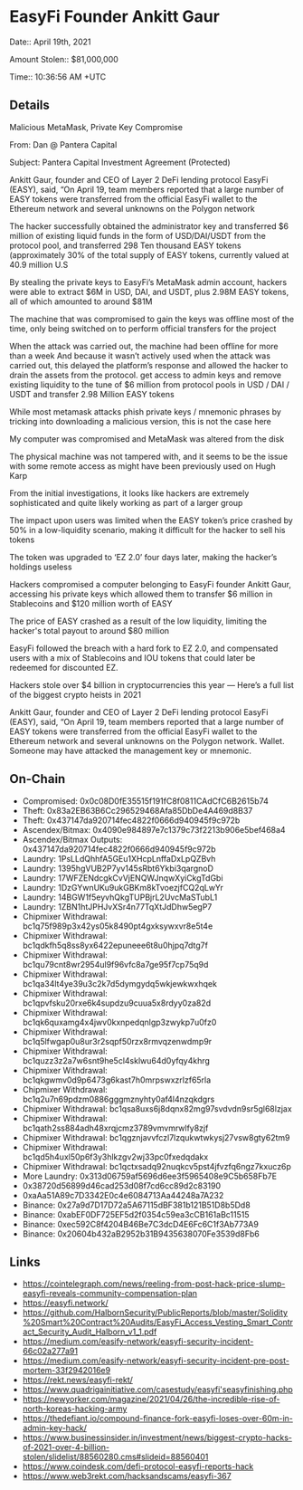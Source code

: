 # EasyFi Founder Ankitt Gaur

Date:: April 19th, 2021

Amount Stolen:: $81,000,000

Time:: 10:36:56 AM +UTC




## Details

Malicious MetaMask, Private Key Compromise

From: Dan @ Pantera Capital

Subject: Pantera Capital Investment Agreement (Protected)

Ankitt Gaur, founder and CEO of Layer 2 DeFi lending protocol EasyFi (EASY), said, “On April 19, team members reported that a large number of EASY tokens were transferred from the official EasyFi wallet to the Ethereum network and several unknowns on the Polygon network

The hacker successfully obtained the administrator key and transferred $6 million of existing liquid funds in the form of USD/DAI/USDT from the protocol pool, and transferred 298 Ten thousand EASY tokens (approximately 30% of the total supply of EASY tokens, currently valued at 40.9 million U.S

By stealing the private keys to EasyFi’s MetaMask admin account, hackers were able to extract $6M in USD, DAI, and USDT, plus 2.98M EASY tokens, all of which amounted to around $81M 

The machine that was compromised to gain the keys was offline most of the time, only being switched on to perform official transfers for the project 

When the attack was carried out, the machine had been offline for more than a week And because it wasn’t actively used when the attack was carried out, this delayed the platform’s response and allowed the hacker to drain the assets from the protocol. get access to admin keys and remove existing liquidity to the tune of $6 million from protocol pools in USD / DAI / USDT and transfer 2.98 Million EASY tokens 

While most metamask attacks phish private keys / mnemonic phrases by tricking into downloading a malicious version, this is not the case here 

My computer was compromised and MetaMask was altered from the disk 

The physical machine was not tampered with, and it seems to be the issue with some remote access as might have been previously used on Hugh Karp 

From the initial investigations, it looks like hackers are extremely sophisticated and quite likely working as part of a larger group 

The impact upon users was limited when the EASY token’s price crashed by 50% in a low-liquidity scenario, making it difficult for the hacker to sell his tokens 

The token was upgraded to ‘EZ 2.0’ four days later, making the hacker’s holdings useless 

Hackers compromised a computer belonging to EasyFi founder Ankitt Gaur, accessing his private keys which allowed them to transfer $6 million in Stablecoins and $120 million worth of EASY

The price of EASY crashed as a result of the low liquidity, limiting the hacker's total payout to around $80 million

EasyFi followed the breach with a hard fork to EZ 2.0, and compensated users with a mix of Stablecoins and IOU tokens that could later be redeemed for discounted EZ.

Hackers stole over $4 billion in cryptocurrencies this year — Here’s a full list of the biggest crypto heists in 2021

Ankitt Gaur, founder and CEO of Layer 2 DeFi lending protocol EasyFi (EASY), said, “On April 19, team members reported that a large number of EASY tokens were transferred from the official EasyFi wallet to the Ethereum network and several unknowns on the Polygon network. Wallet. Someone may have attacked the management key or mnemonic. 


## On-Chain
- Compromised: 0x0c08D0fE35515f191fC8f0811CAdCfC6B2615b74
- Theft: 0x83a2EB63B6Cc296529468Afa85DbDe4A469d8B37
- Theft: 0x437147da920714fec4822f0666d940945f9c972b
- Ascendex/Bitmax: 0x4090e984897e7c1379c73f2213b906e5bef468a4
- Ascendex/Bitmax Outputs: 0x437147da920714fec4822f0666d940945f9c972b
- Laundry: 1PsLLdQhhfA5GEu1XHcpLnffaDxLpQZBvh
- Laundry: 1395hgVUB2P7yv145sRbt6Ykbi3qargnoD
- Laundry: 17WFZENdcgkCvVjENQWJnqwXyiCkgTdGbi
- Laundry: 1DzGYwnUKu9ukGBKm8kTvoezjfCQ2qLwYr
- Laundry: 14BGW1f5eyvhQkgTUPBjrL2UvcMaSTubL1
- Laundry: 1ZBN1htJPHJvXSr4n77TqXtJdDhw5egP7
- Chipmixer Withdrawal: bc1q75f989p3x42ys05k8490pt4gxksywxvr8e5t4e
- Chipmixer Withdrawal: bc1qdkfh5q8ss8yx6422epuneee6t8u0hjpq7dtg7f
- Chipmixer Withdrawal: bc1qu79cnt8wr2954ul9f96vfc8a7ge95f7cp75q9d
- Chipmixer Withdrawal: bc1qa34lt4ye39u3c2k7d5dymgydq5wkjewkwxhqek
- Chipmixer Withdrawal: bc1qpvfsku20rxe6k4supdzu9cuua5x8rdyy0za82d
- Chipmixer Withdrawal: bc1qk6quxamg4x4jwv0kxnpedqnlgp3zwykp7u0fz0
- Chipmixer Withdrawal: bc1q5lfwgap0u8ur3r2sqpf50rzx8rmvqzenwdmp9r
- Chipmixer Withdrawal: bc1quzz3z2a7w6snt9he5cl4sklwu64d0yfqy4khrg
- Chipmixer Withdrawal: bc1qkgwmv0d9p6473g6kast7h0mrpswxzrlzf65rla
- Chipmixer Withdrawal: bc1q2u7n69pdzm0886gggmznyhty0af4l4nzqkdgrs
- Chipmixer Withdrawal: bc1qsa8uxs6j8dqnx82mg97svdvdn9sr5gl68lzjax
- Chipmixer Withdrawal: bc1qath2ss884adh48xrqjcmz3789vmvmrwlfy8zjf
- Chipmixer Withdrawal: bc1qgznjavvfczl7lzqukwtwkysj27vsw8gty62tm9
- Chipmixer Withdrawal: bc1qd5h4uxl50p6f3y3hlkzgv2wj33pc0fxedqdakx
- Chipmixer Withdrawal: bc1qctxsadq92nuqkcv5pst4jfvzfq6ngz7kxucz6p
- More Laundry: 0x313d06759af5696d6ee3f5965408e9C5b658Fb7E
- 0x38720d56899d46cad253d08f7cd6cc89d2c83190
- 0xaAa51A89c7D3342E0c4e6084713Aa44248a7A232
- Binance: 0x27a9d7D17D72a5A67115dBF381b121B51D8b5Dd8
- Binance: 0xabEF0DF725EF5d2f0354c59ea3cCB161aBc11515
- Binance: 0xec592C8f4204B46Be7C3dcD4E6Fc6C1f3Ab773A9
- Binance: 0x20604b432aB2952b31B9435638070Fe3539d8Fb6





## Links

- https://cointelegraph.com/news/reeling-from-post-hack-price-slump-easyfi-reveals-community-compensation-plan
- https://easyfi.network/
- https://github.com/HalbornSecurity/PublicReports/blob/master/Solidity%20Smart%20Contract%20Audits/EasyFi_Access_Vesting_Smart_Contract_Security_Audit_Halborn_v1_1.pdf
- https://medium.com/easify-network/easyfi-security-incident-66c02a277a91
- https://medium.com/easify-network/easyfi-security-incident-pre-post-mortem-33f2942016e9
- https://rekt.news/easyfi-rekt/
- https://www.quadrigainitiative.com/casestudy/easyfi'seasyfinishing.php
- https://newyorker.com/magazine/2021/04/26/the-incredible-rise-of-north-koreas-hacking-army
- https://thedefiant.io/compound-finance-fork-easyfi-loses-over-60m-in-admin-key-hack/
- https://www.businessinsider.in/investment/news/biggest-crypto-hacks-of-2021-over-4-billion-stolen/slidelist/88560280.cms#slideid=88560401
- https://www.coindesk.com/defi-protocol-easyfi-reports-hack
- https://www.web3rekt.com/hacksandscams/easyfi-367